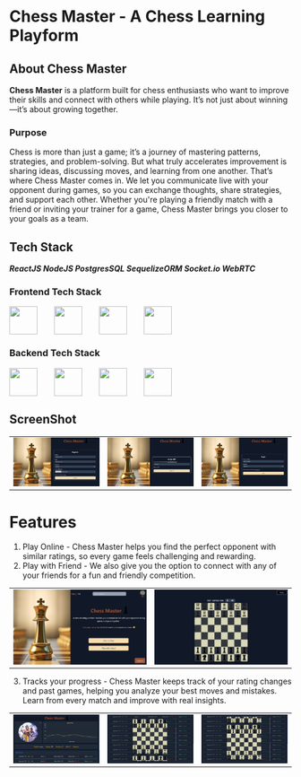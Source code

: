 # Chess Master - A Chess Learning Playform

## About Chess Master
**Chess Master** is a platform built for chess enthusiasts who want to improve their skills and connect with others while playing. It’s not just about winning—it’s about growing together.

### Purpose
Chess is more than just a game; it’s a journey of mastering patterns, strategies, and problem-solving. But what truly accelerates improvement is sharing ideas, discussing moves, and learning from one another. That’s where Chess Master comes in. We let you communicate live with your opponent during games, so you can exchange thoughts, share strategies, and support each other. Whether you're playing a friendly match with a friend or inviting your trainer for a game, Chess Master brings you closer to your goals as a team.

## Tech Stack
***ReactJS NodeJS PostgresSQL SequelizeORM Socket.io WebRTC***

### Frontend Tech Stack
<div style="display: flex; flex-wrap: wrap;">
  <img src="https://upload.wikimedia.org/wikipedia/commons/a/a7/React-icon.svg" width="50" height="50" style="margin-right: 30px;" />
  <img src="https://www.svgrepo.com/show/303557/redux-logo.svg" width="50" height="50" style="margin-right: 30px;" />
  <img src="https://www.svgrepo.com/show/333609/tailwind-css.svg" width="50" height="50" style="margin-right: 30px;" />
  <img src="https://www.svgrepo.com/show/354551/webrtc.svg" width="50" height="50" />
</div>

### Backend Tech Stack
<div style="display: flex; flex-wrap: wrap;">
  <img src="https://www.svgrepo.com/show/303360/nodejs-logo.svg" width="50" height="50" style="margin-right: 30px;" />
  <img src="https://upload.wikimedia.org/wikipedia/commons/2/29/Postgresql_elephant.svg" width="50" height="50" style="margin-right: 30px;" />
  <img src="https://github.com/user-attachments/assets/c857fb6c-1f5c-455f-a010-682a51f21d7c" width="50" height="50" style="margin-right: 30px;" />
  <img src="https://upload.wikimedia.org/wikipedia/commons/thumb/9/96/Socket-io.svg/900px-Socket-io.svg.png?20200308235956" width="50" height="50" />
</div>


## ScreenShot
<table>
  <tr>
    <td><img src="./src/assets/registerSS.png" alt="register" width="400"></td>
    <td><img src="./src/assets/verifyOtpSS.png" alt="verifyOTP" width="400"></td>
    <td><img src="./src/assets/loginSS.png" alt="login" width="400"></td>
  </tr>
</table>

# Features
1. Play Online - Chess Master helps you find the perfect opponent with similar ratings, so every game feels challenging and rewarding.
2. Play with Friend - We also give you the option to connect with any of your friends for a fun and friendly competition.

<table>
  <tr>
  <td> <img src="./src/assets/homeSS.png" alt="homePage" width="500"> </td>
  <td><img src="./src/assets/gameSS.png" alt="game" width="500"> </td>
  </tr>
</table>

3. Tracks your progress - Chess Master keeps track of your rating changes and past games, helping you analyze your best moves and mistakes. Learn from every match and improve with real insights.

<table>
  <tr>
    <td> <img src="./src/assets/profileSS.png" alt="profile" width="370"></td>
    <td><img src="./src/assets/historySS.png" alt="history" width="370"></td>
    <td><img src="./src/assets/history2SS.png" alt="history" width="370"></td>
  </tr>
</table>
